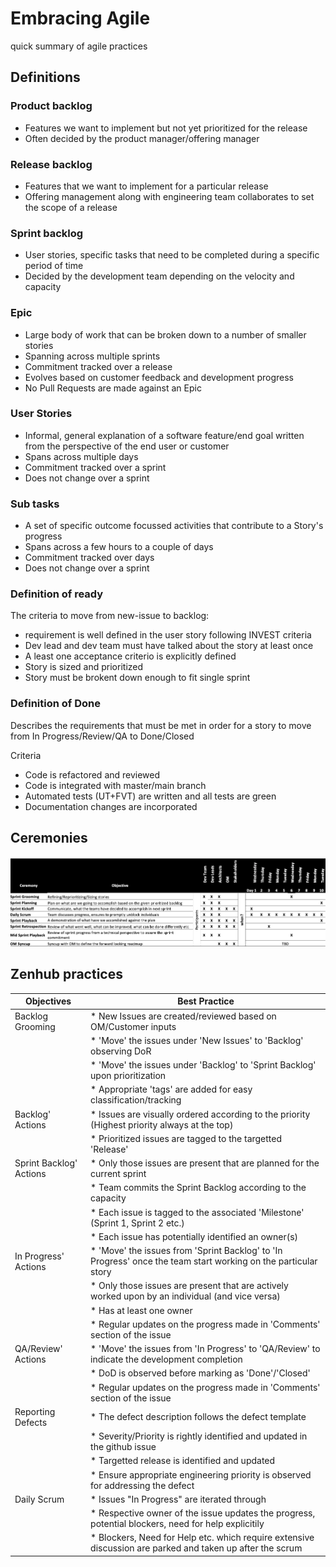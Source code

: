 # Embracing Agile

quick summary of agile practices

## Definitions

### Product backlog

* Features we want to implement but not yet prioritized for the release
* Often decided by the product manager/offering manager

### Release backlog

* Features that we want to implement for a particular release
* Offering management along with engineering team collaborates to set the scope of a release

### Sprint backlog

* User stories, specific tasks that need to be completed during a specific period of time
* Decided by the development team depending on the velocity and capacity

### Epic

* Large body of work that can be broken down to a number of smaller stories
* Spanning across multiple sprints
* Commitment tracked over a release
* Evolves based on customer feedback and development progress
* No Pull Requests are made against an Epic

### User Stories

* Informal, general explanation of a software feature/end goal written from the perspective of the end user or customer
* Spans across multiple days
* Commitment tracked over a sprint
* Does not change over a sprint

### Sub tasks

* A set of specific outcome focussed activities that contribute to a Story's progress
* Spans across a few hours to a couple of days
* Commitment tracked over days
* Does not change over a sprint 

### Definition of ready

The criteria to move from new-issue to backlog:

* requirement is well defined in the user story following INVEST criteria
* Dev lead and dev team must have talked about the story at least once
* A least one acceptance criterio is explicitly defined
* Story is sized and prioritized
* Story must be brokent down enough to fit single sprint

### Definition of Done

Describes the requirements that must be met in order for a story to move from In Progress/Review/QA to Done/Closed

Criteria
	
* Code is refactored and reviewed
* Code is integrated with master/main branch
* Automated tests (UT+FVT) are written and all tests are green
* Documentation changes are incorporated

## Ceremonies

![](./images/agile-cerem.png)

## Zenhub practices

| Objectives | Best Practice |
| --- | --- |
| Backlog Grooming | * New Issues are created/reviewed based on OM/Customer inputs |
| | * 'Move' the issues under 'New Issues' to 'Backlog' observing DoR |
| | * 'Move' the issues under 'Backlog' to 'Sprint Backlog' upon prioritization |
| | * Appropriate 'tags' are added for easy classification/tracking |
| Backlog' Actions | * Issues are visually ordered according to the priority (Highest priority always at the top) |
|  | * Prioritized issues are tagged to the targetted 'Release'|
|Sprint Backlog' Actions| * Only those issues are present that are planned for the current sprint
| | * Team commits the Sprint Backlog according to the capacity| 
| | * Each issue is tagged to the associated 'Milestone' (Sprint 1, Sprint 2 etc.)
| | * Each issue has potentially identified an owner(s)
| In Progress' Actions | * 'Move' the issues from 'Sprint Backlog' to 'In Progress' once the team start working on the particular story
| | * Only those issues are present that are actively worked upon by an individual (and vice versa) |
| | * Has at least one owner |
| | * Regular updates on the progress made in 'Comments' section of the issue |
| QA/Review' Actions | * 'Move' the issues from 'In Progress' to 'QA/Review' to indicate the development completion |
| | * DoD is observed before marking as 'Done'/'Closed' |
| | * Regular updates on the progress made in 'Comments' section of the issue |
| Reporting Defects | * The defect description follows the defect template |
| | * Severity/Priority is rightly identified and updated in the github issue |
| | * Targetted release is identified and updated |
| | * Ensure appropriate engineering priority is observed for addressing the defect |
| Daily Scrum | * Issues "In Progress" are iterated through |
| | * Respective owner of the issue updates the progress, potential blockers, need for help explicitily |
| | * Blockers, Need for Help etc. which require extensive discussion are parked and taken up after the scrum |
